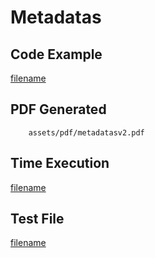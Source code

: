 # Metadatas

## Code Example
[filename](../../assets/examples/metadatas/v2/main.go ':include :type=code')

## PDF Generated
```pdf
	assets/pdf/metadatasv2.pdf
```

## Time Execution
[filename](../../assets/text/metadatasv2.txt  ':include :type=code')

## Test File
[filename](https://raw.githubusercontent.com/johnfercher/maroto/v2/test/maroto/examples/metadatas.json  ':include :type=code')
